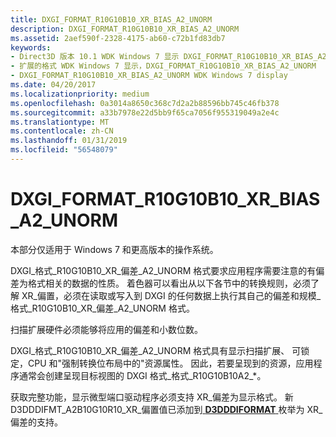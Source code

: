 ```yaml
---
title: DXGI_FORMAT_R10G10B10_XR_BIAS_A2_UNORM
description: DXGI_FORMAT_R10G10B10_XR_BIAS_A2_UNORM
ms.assetid: 2aef590f-2328-4175-ab60-c72b1fd83db7
keywords:
- Direct3D 版本 10.1 WDK Windows 7 显示 DXGI_FORMAT_R10G10B10_XR_BIAS_A2_UNORM
- 扩展的格式 WDK Windows 7 显示，DXGI_FORMAT_R10G10B10_XR_BIAS_A2_UNORM
- DXGI_FORMAT_R10G10B10_XR_BIAS_A2_UNORM WDK Windows 7 display
ms.date: 04/20/2017
ms.localizationpriority: medium
ms.openlocfilehash: 0a3014a8650c368c7d2a2b88596bb745c46fb378
ms.sourcegitcommit: a33b7978e22d5bb9f65ca7056f955319049a2e4c
ms.translationtype: MT
ms.contentlocale: zh-CN
ms.lasthandoff: 01/31/2019
ms.locfileid: "56548079"
---
```

# <a name="dxgiformatr10g10b10xrbiasa2unorm"></a>DXGI\_FORMAT\_R10G10B10\_XR\_BIAS\_A2\_UNORM


本部分仅适用于 Windows 7 和更高版本的操作系统。

DXGI\_格式\_R10G10B10\_XR\_偏差\_A2\_UNORM 格式要求应用程序需要注意的有偏差为格式相关的数据的性质。 着色器可以看出从以下各节中的转换规则，必须了解 XR\_偏置，必须在读取或写入到 DXGI 的任何数据上执行其自己的偏差和规模\_格式\_R10G10B10\_XR\_偏差\_A2\_UNORM 格式。

扫描扩展硬件必须能够将应用的偏差和小数位数。

DXGI\_格式\_R10G10B10\_XR\_偏差\_A2\_UNORM 格式具有显示扫描扩展、 可锁定，CPU 和"强制转换位布局中的"资源属性。 因此，若要呈现到的资源，应用程序通常会创建呈现目标视图的 DXGI 格式\_格式\_R10G10B10A2\_\*。

获取完整功能，显示微型端口驱动程序必须支持 XR\_偏差为显示格式。 新 D3DDDIFMT\_A2B10G10R10\_XR\_偏置值已添加到[ **D3DDDIFORMAT** ](https://msdn.microsoft.com/library/windows/hardware/ff544312)枚举为 XR\_偏差的支持。

 

 





